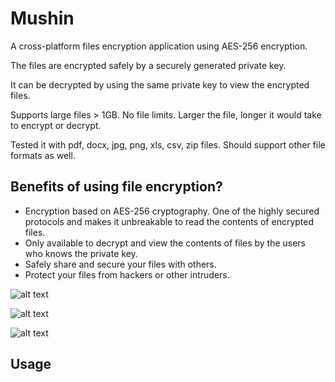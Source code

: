# Mushin

A cross-platform files encryption application using AES-256 encryption. 

The files are encrypted safely by a securely generated private key. 

It can be decrypted by using the same private key to view the encrypted files.

Supports large files > 1GB. No file limits. Larger the file, longer it would take to encrypt or decrypt.

Tested it with pdf, docx, jpg, png, xls, csv, zip files. Should support other file formats as well.

## Benefits of using file encryption?

* Encryption based on AES-256 cryptography. One of the highly secured protocols and makes it unbreakable to read the contents of encrypted files.
* Only available to decrypt and view the contents of files by the users who knows the private key.
* Safely share and secure your files with others.
* Protect your files from hackers or other intruders.

![alt text](https://github.com/FreddyJilson/mushin/blob/master/img/mushin.png)

![alt text](https://github.com/FreddyJilson/mushin/blob/master/img/file_explorer.png)

![alt text](https://github.com/FreddyJilson/mushin/blob/master/img/encrypt_decrypt.png)

## Usage

